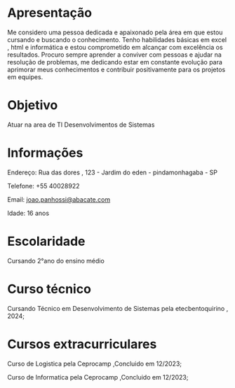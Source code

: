 <h1>Apresentação</h1>
<p>Me considero uma pessoa dedicada e apaixonado pela área em que estou cursando e buscando o conhecimento. Tenho habilidades básicas em excel , html e informática e estou comprometido em alcançar com excelência os resultados. Procuro sempre aprender a conviver com pessoas e ajudar na resolução de problemas, me dedicando estar em constante evolução para aprimorar meus conhecimentos e contribuir positivamente para os projetos em equipes.</p>

<h1>Objetivo</h1>
Atuar na area de TI Desenvolvimentos de Sistemas

<h1>Informações</h1>
Endereço: Rua das dores , 123 - Jardim do eden - pindamonhagaba - SP

Telefone: +55 40028922

Email: joao.panhossi@abacate.com

Idade: 16 anos

<h1>Escolaridade</h1>
Cursando 2°ano do ensino médio

<h1>Curso técnico</h1>
Cursando Técnico em Desenvolvimento de Sistemas pela etecbentoquirino , 2024;

<h1>Cursos extracurriculares</h1>
Curso de Logistica pela Ceprocamp ,Concluido em 12/2023;

Curso de Informatica pela Ceprocamp ,Concluido em 12/2023;

